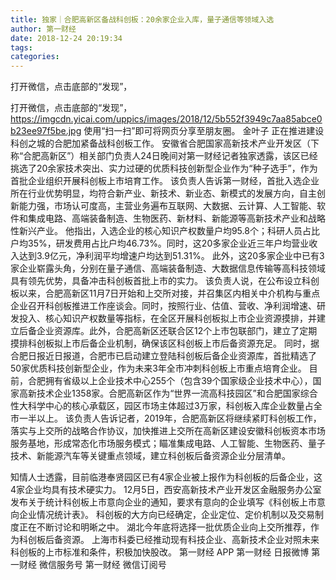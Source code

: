 ```yaml
---
title: 独家｜合肥高新区备战科创板：20余家企业入库，量子通信等领域入选
author: 第一财经
date: 2018-12-24 20:19:34
tags: 
categories: 
---
```

打开微信，点击底部的“发现”，
<!-- more -->
打开微信，点击底部的“发现”，
https://imgcdn.yicai.com/uppics/images/2018/12/5b552f3949c7aa85abce0b23ee97f5be.jpg
使用“扫一扫”即可将网页分享至朋友圈。
金叶子
正在推进建设科创之城的合肥加紧备战科创板工作。
安徽省合肥国家高新技术产业开发区（下称“合肥高新区”）相关部门负责人24日晚间对第一财经记者独家透露，该区已经挑选了20余家技术突出、实力过硬的优质科技创新型企业作为“种子选手”，作为首批企业组织开展科创板上市培育工作。
该负责人告诉第一财经，首批入选企业所在行业优势明显，均符合新产业、新技术、新业态、新模式的发展方向，自主创新能力强，市场认可度高，主营业务遍布互联网、大数据、云计算、人工智能、软件和集成电路、高端装备制造、生物医药、新材料、新能源等高新技术产业和战略性新兴产业。
他指出，入选企业的核心知识产权数量户均95.8个；科研人员占比户均35%，研发费用占比户均46.73%。同时，这20多家企业近三年户均营业收入达到3.9亿元，净利润平均增速户均达到51.31%。
此外，这20多家企业中已有3家企业崭露头角，分别在量子通信、高端装备制造、大数据信息传输等高科技领域具有领先优势，具备冲击科创板首批上市的实力。
该负责人说，在公布设立科创板以来，合肥高新区11月7日开始和上交所对接，并召集区内相关中介机构与重点企业召开科创板推进工作座谈会。同时，按照行业、估值、营收、净利润增速、研发投入、核心知识产权数量等指标，在全区开展科创板拟上市企业资源摸排，并建立后备企业资源库。此外，合肥高新区还联合区12个上市包联部门，建立了定期摸排科创板拟上市后备企业机制，确保该区科创板上市后备资源充足。
同时，据合肥日报近日报道，合肥市已启动建立登陆科创板后备企业资源库，首批精选了50家优质科技创新型企业，作为未来3年全市冲刺科创板上市重点培育企业。
目前，合肥拥有省级以上企业技术中心255个（包含39个国家级企业技术中心），国家高新技术企业1358家。合肥高新区作为“世界一流高科技园区”和合肥国家综合性大科学中心的核心承载区，园区市场主体超过3万家，科创板入库企业数量占全市一半以上。
该负责人告诉记者，2019年，合肥高新区将继续紧盯科创板工作，落实与上交所的战略合作协议，加快推进上交所在高新区建设安徽科创板资本市场服务基地，形成常态化市场服务模式；瞄准集成电路、人工智能、生物医药、量子技术、新能源汽车等关键重点领域，建立科创板后备资源企业分层清单。
 
 
知情人士透露，目前临港奉贤园区已有4家企业被上报作为科创板的后备企业，这4家企业均具有技术硬实力。
12月5日，西安高新技术产业开发区金融服务办公室发布关于统计科创板上市意向企业的通知，要求有意向的企业填写《科创板上市意向企业情况统计表》。
科创板的大方向已经确定，企业定位、定价机制以及交易制度正在不断讨论和明晰之中。
湖北今年底将选择一批优质企业向上交所推荐，作为科创板后备资源。
上海市科委已经推动现有科技企业、高新技术企业对照未来科创板的上市标准和条件，积极加快股改。
第一财经
APP
第一财经
日报微博
第一财经
微信服务号
第一财经
微信订阅号
